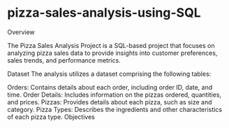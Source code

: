 # pizza-sales-analysis-using-SQL
Overview

The Pizza Sales Analysis Project is a SQL-based project that focuses on analyzing pizza sales data to provide insights into customer preferences, sales trends, and performance metrics. 

Dataset
The analysis utilizes a dataset comprising the following tables:

Orders: Contains details about each order, including order ID, date, and time.
Order Details: Includes information on the pizzas ordered, quantities, and prices.
Pizzas: Provides details about each pizza, such as size and category.
Pizza Types: Describes the ingredients and other characteristics of each pizza type.
Objectives
